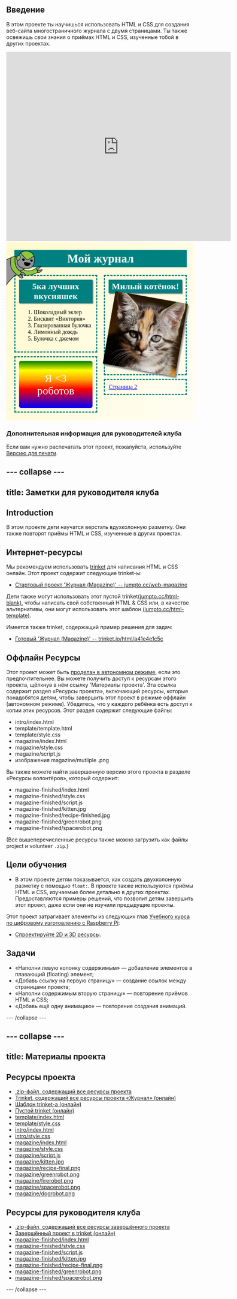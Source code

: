 ## Введение

В этом проекте ты научишься использовать HTML и CSS для создания веб-сайта многостраничного журнала с двумя страницами. Ты также освежишь свои знания о приёмах HTML и CSS, изученные тобой в других проектах.

<div class="trinket">
  <iframe src="https://trinket.io/embed/html/a41e4e1c5c?outputOnly=true&start=result" width="600" height="505" frameborder="0" marginwidth="0" marginheight="0" allowfullscreen>
  </iframe>
  <img src="images/magazine-final.png">
</div>

### Дополнительная информация для руководителей клуба

Если вам нужно распечатать этот проект, пожалуйста, используйте [Версию для печати](https://projects.raspberrypi.org/en/projects/magazine/print).

## \--- collapse \---

## title: Заметки для руководителя клуба

## Introduction

В этом проекте дети научатся верстать вдухколонную разметку. Они также повторят приёмы HTML и CSS, изученные в других проектах.

## Интернет-ресурсы

Мы рекомендуем использовать [trinket](https://trinket.io/) для написания HTML и CSS онлайн. Этот проект содержит следующие trinket-ы:

* [Стартовый проект 'Журнал (Magazine)' -- jumpto.cc/web-magazine](http://jumpto.cc/web-magazine)

Дети также могут использовать этот пустой trinket[(jumpto.cc/html-blank)](http://jumpto.cc/html-blank), чтобы написать свой собственный HTML & CSS или, в качестве альтернативы, они могут использовать этот шаблон [(jumpto.cc/html-template)](http://jumpto.cc/html-template).

Имеется также trinket, содержащий пример решения для задач:

* [Готовый 'Журнал (Magazine)' -- trinket.io/html/a41e4e1c5c](https://trinket.io/html/a41e4e1c5c)

## Оффлайн Ресурсы

Этот проект может быть [проделан в автономном режиме](https://www.codeclubprojects.org/en-GB/resources/webdev-working-offline/), если это предпочтительнее. Вы можете получить доступ к ресурсам этого проекта, щёлкнув в нём ссылку 'Материалы проекта'. Эта ссылка содержит раздел «Ресурсы проекта», включающий ресурсы, которые понадобятся детям, чтобы завершить этот проект в режиме оффлайн (автономном режиме). Убедитесь, что у каждого ребёнка есть доступ к копии этих ресурсов. Этот раздел содержит следующие файлы:

* intro/index.html
* template/template.html
* template/style.css
* magazine/index.html
* magazine/style.css
* magazine/script.js
* изображения magazine/mutliple .png

Вы также можете найти завершенную версию этого проекта в разделе «Ресурсы волонтёров», который содержит:

* magazine-finished/index.html
* magazine-finished/style.css
* magazine-finished/script.js
* magazine-finished/kitten.jpg
* magazine-finished/recipe-finished.jpg
* magazine-finished/greenrobot.png
* magazine-finished/spacerobot.png

(Все вышеперечисленные ресурсы также можно загрузить как файлы project и volunteer `.zip`.)

## Цели обучения

* В этом проекте детям показывается, как создать двухколонную разметку с помощью `float:`. В проекте также используются приёмы HTML и CSS, изучаемые более детально в других проектах. Предоставляются примеры решений, что позволит детям завершить этот проект, даже если они не изучили предыдущие проекты. 

Этот проект затрагивает элементы из следующих глав [Учебного курса по цифровому изготовлению с Raspberry Pi](http://rpf.io/curriculum):

* [Спроектируйте 2D и 3D ресурсы](https://www.raspberrypi.org/curriculum/design/creator).

## Задачи

* «Наполни левую колонку содержимым» — добавление элементов в плавающий (floating) элемент;
* «Добавь ссылку на первую страницу» — создание ссылок между страницами проекта;
* «Наполни содержимым вторую страницу» — повторение приёмов HTML и CSS;
* «Добавь ещё одну анимацию» — повторение создания анимаций.

\--- /collapse \---

## \--- collapse \---

## title: Материалы проекта

## Ресурсы проекта

* [.zip-файл, содержащий все ресурсы проекта](resources/magazine-project-resources.zip)
* [Trinket, содержащий все ресурсы проекта «Журнал» (онлайн)](http://jumpto.cc/web-magazine)
* [Шаблон trinket-а (онлайн)](http://jumpto.cc/trinket-template)
* [Пустой trinket (онлайн)](http://jumpto.cc/trinket-blank)
* [template/index.html](resources/template-index.html)
* [template/style.css](resources/template-style.css)
* [intro/index.html](resources/intro-index.html)
* [intro/style.css](resources/intro-style.css)
* [magazine/index.html](resources/magazine-index.html)
* [magazine/style.css](resources/magazine-style.css)
* [magazine/script.js](resources/magazine-script.js)
* [magazine/kitten.jpg](resources/magazine-kitten.jpg)
* [magazine/recipe-final.png](resources/magazine-recipe-final.png)
* [magazine/greenrobot.png](resources/magazine-greenrobot.png)
* [magazine/firerobot.png](resources/magazine-firerobot.png)
* [magazine/spacerobot.png](resources/magazine-spacerobot.png)
* [magazine/dogrobot.png](resources/magazine-dogrobot.png)

## Ресурсы для руководителя клуба

* [.zip-файл, содержащий все ресурсы завершённого проекта](resources/magazine-volunteer-resources.zip)
* [Завершённый проект в trinket (онлайн)](https://trinket.io/html/a41e4e1c5c)
* [magazine-finished/index.html](resources/magazine-finished-index.html)
* [magazine-finished/style.css](resources/magazine-finished-style.css)
* [magazine-finished/script.js](resources/magazine-finished-script.js)
* [magazine-finished/kitten.jpg](resources/magazine-finished-kitten.jpg)
* [magazine-finished/recipe-final.png](resources/magazine-finished-recipe-final.png)
* [magazine-finished/greenrobot.png](resources/magazine-finished-greenrobot.png)
* [magazine-finished/spacerobot.png](resources/magazine-finished-spacerobot.png)

\--- /collapse \---